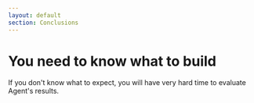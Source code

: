 ```yaml
---
layout: default
section: Conclusions
---
```


# You need to know what to build

<div v-click>
If you don't know what to expect, you will have very hard time to evaluate Agent's results.
</div>
